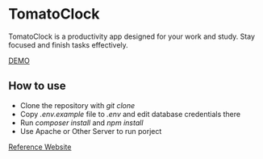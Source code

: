 # TomatoClock

TomatoClock is a productivity app designed for your work and study.
Stay focused and finish tasks effectively.

[DEMO](https://liu-yucheng.com/TomatoClock)

## How to use

- Clone the repository with _git clone_
- Copy *.env.example* file to *.env* and edit database credentials there
- Run *composer install* and *npm install*
- Use Apache or Other Server to run porject

[Reference Website](https://pomofocus.io)
